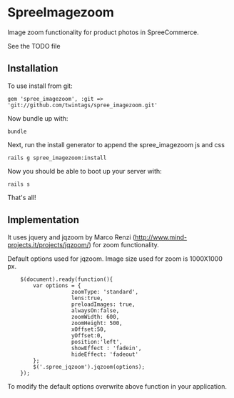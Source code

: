 SpreeImagezoom
==============

Image zoom functionality for product photos in SpreeCommerce.

See the TODO file

Installation
------------

To use install from git:

    gem 'spree_imagezoom', :git => 'git://github.com/twintags/spree_imagezoom.git'

Now bundle up with:

    bundle
    
Next, run the install generator to append the spree_imagezoom js and css

    rails g spree_imagezoom:install
    
Now you should be able to boot up your server with:

    rails s      
    
That's all!

Implementation
--------------

It uses jquery and jqzoom by Marco Renzi (http://www.mind-projects.it/projects/jqzoom/) for zoom functionality.

Default options used for jqzoom. Image size used for zoom is 1000X1000 px. 

		$(document).ready(function(){
			var options = {
						zoomType: 'standard',
						lens:true,
						preloadImages: true,
						alwaysOn:false,
						zoomWidth: 600,
						zoomHeight: 500,
						xOffset:50,
						yOffset:0,
						position:'left',  
						showEffect : 'fadein',  
						hideEffect: 'fadeout'
			};
			$('.spree_jqzoom').jqzoom(options);
		});
		

To modify the default options overwrite above function in your application.